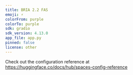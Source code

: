 ```yaml
---
title: BRIA 2.2 FAS
emoji: ⚡
colorFrom: purple
colorTo: purple
sdk: gradio
sdk_version: 4.13.0
app_file: app.py
pinned: false
license: other
---
```


Check out the configuration reference at https://huggingface.co/docs/hub/spaces-config-reference